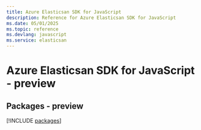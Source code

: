 ```yaml
---
title: Azure Elasticsan SDK for JavaScript
description: Reference for Azure Elasticsan SDK for JavaScript
ms.date: 05/01/2025
ms.topic: reference
ms.devlang: javascript
ms.service: elasticsan
---
```

# Azure Elasticsan SDK for JavaScript - preview
## Packages - preview
[!INCLUDE [packages](elasticsan-index.md)]